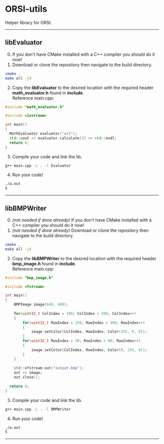 # ORSI-utils
Helper library for ORSI.  

---  
## libEvaluator
0. If you don't have CMake installed with a C++ compiler you should do it now!
1. Download or clone the repository then navigate to the build directory.
```bash
cmake .
make all -j4
```
2. Copy the **libEvaluator** to the desired location with the required header **math_evaluator.h** found in **include**.  
Reference main.cpp:
```c++
#include "math_evaluator.h"

#include <iostream>

int main()
{
  MathEvaluator evaluator("x+2");
  std::cout << evaluator.calculate(3) << std::endl;
  return 0;
}
```
3. Compile your code and link the lib.
```bash
g++ main.cpp -L . -l Evaluator
```
4. Run your code!
```bash
./a.out
5
```

---
## libBMPWriter
0. *(not needed if done already)* If you don't have CMake installed with a C++ compiler you should do it now!
1. *(not needed if done already)* Download or clone the repository then navigate to the build directory.
```bash
cmake .
make all -j4
```
2. Copy the **libBMPWriter** to the desired location with the required header **bmp_image.h** found in **include**.  
Reference main.cpp:
```c++
#include "bmp_image.h"

#include <fstream>

int main()
{
	BMPImage image(640, 480);
	
	for(uint32_t ColIndex = 100; ColIndex < 300; ColIndex++)
	{
		for(uint32_t RowIndex = 250; RowIndex < 300; RowIndex++)
		{
			image.setColor(ColIndex, RowIndex, Color(255, 0, 0));
		}
		for(uint32_t RowIndex = 30; RowIndex < 80; RowIndex++)
		{
			image.setColor(ColIndex, RowIndex, Color(0, 255, 0));
		}
	}
	
	std::ofstream out("output.bmp");
	out << image;
	out.close();
  
  return 0;
}
```
3. Compile your code and link the lib.
```bash
g++ main.cpp -L . -l BMPWriter
```
4. Run your code!
```bash
./a.out
5
```
---
